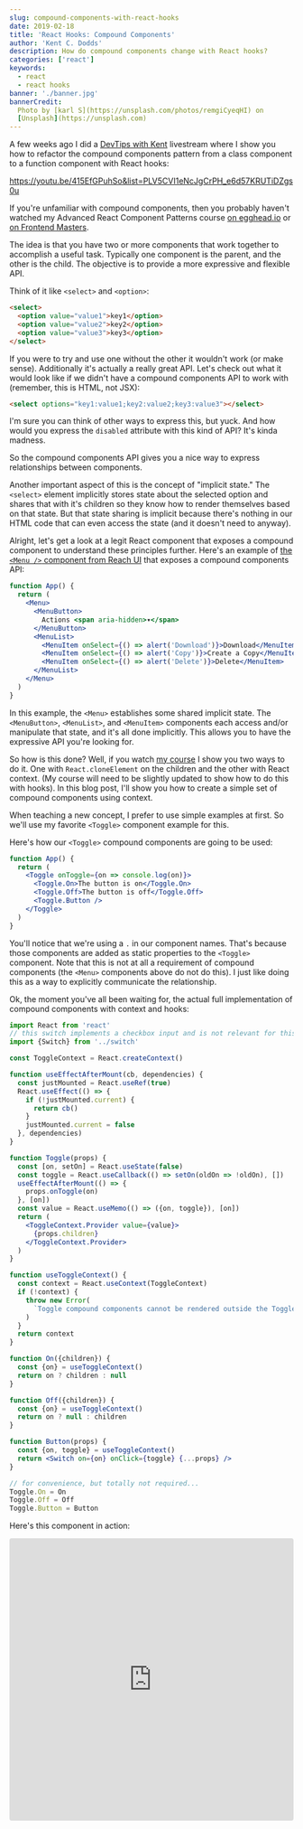 ```yaml
---
slug: compound-components-with-react-hooks
date: 2019-02-18
title: 'React Hooks: Compound Components'
author: 'Kent C. Dodds'
description: How do compound components change with React hooks?
categories: ['react']
keywords:
  - react
  - react hooks
banner: './banner.jpg'
bannerCredit:
  Photo by [karl S](https://unsplash.com/photos/remgiCyeqHI) on
  [Unsplash](https://unsplash.com)
---
```


A few weeks ago I did a [DevTips with Kent](https://kcd.im/devtips) livestream
where I show you how to refactor the compound components pattern from a class
component to a function component with React hooks:

https://youtu.be/415EfGPuhSo&list=PLV5CVI1eNcJgCrPH_e6d57KRUTiDZgs0u

If you're unfamiliar with compound components, then you probably haven't watched
my Advanced React Component Patterns course
[on egghead.io](http://kcd.im/advanced-react) or
[on Frontend Masters](https://frontendmasters.com/courses/advanced-react-patterns).

The idea is that you have two or more components that work together to
accomplish a useful task. Typically one component is the parent, and the other
is the child. The objective is to provide a more expressive and flexible API.

Think of it like `<select>` and `<option>`:

```html
<select>
  <option value="value1">key1</option>
  <option value="value2">key2</option>
  <option value="value3">key3</option>
</select>
```

If you were to try and use one without the other it wouldn't work (or make
sense). Additionally it's actually a really great API. Let's check out what it
would look like if we didn't have a compound components API to work with
(remember, this is HTML, not JSX):

```html
<select options="key1:value1;key2:value2;key3:value3"></select>
```

I'm sure you can think of other ways to express this, but yuck. And how would
you express the `disabled` attribute with this kind of API? It's kinda madness.

So the compound components API gives you a nice way to express relationships
between components.

Another important aspect of this is the concept of "implicit state." The
`<select>` element implicitly stores state about the selected option and shares
that with it's children so they know how to render themselves based on that
state. But that state sharing is implicit because there's nothing in our HTML
code that can even access the state (and it doesn't need to anyway).

Alright, let's get a look at a legit React component that exposes a compound
component to understand these principles further. Here's an example of
[the `<Menu />` component from Reach UI](https://ui.reach.tech/menu-button) that
exposes a compound components API:

```jsx
function App() {
  return (
    <Menu>
      <MenuButton>
        Actions <span aria-hidden>▾</span>
      </MenuButton>
      <MenuList>
        <MenuItem onSelect={() => alert('Download')}>Download</MenuItem>
        <MenuItem onSelect={() => alert('Copy')}>Create a Copy</MenuItem>
        <MenuItem onSelect={() => alert('Delete')}>Delete</MenuItem>
      </MenuList>
    </Menu>
  )
}
```

In this example, the `<Menu>` establishes some shared implicit state. The
`<MenuButton>`, `<MenuList>`, and `<MenuItem>` components each access and/or
manipulate that state, and it's all done implicitly. This allows you to have the
expressive API you're looking for.

So how is this done? Well, if you watch
[my course](https://kcd.im/advanced-react) I show you two ways to do it. One
with `React.cloneElement` on the children and the other with React context. (My
course will need to be slightly updated to show how to do this with hooks). In
this blog post, I'll show you how to create a simple set of compound components
using context.

When teaching a new concept, I prefer to use simple examples at first. So we'll
use my favorite `<Toggle>` component example for this.

Here's how our `<Toggle>` compound components are going to be used:

```jsx
function App() {
  return (
    <Toggle onToggle={on => console.log(on)}>
      <Toggle.On>The button is on</Toggle.On>
      <Toggle.Off>The button is off</Toggle.Off>
      <Toggle.Button />
    </Toggle>
  )
}
```

You'll notice that we're using a `.` in our component names. That's because
those components are added as static properties to the `<Toggle>` component.
Note that this is not at all a requirement of compound components (the `<Menu>`
components above do not do this). I just like doing this as a way to explicitly
communicate the relationship.

Ok, the moment you've all been waiting for, the actual full implementation of
compound components with context and hooks:

```jsx
import React from 'react'
// this switch implements a checkbox input and is not relevant for this example
import {Switch} from '../switch'

const ToggleContext = React.createContext()

function useEffectAfterMount(cb, dependencies) {
  const justMounted = React.useRef(true)
  React.useEffect(() => {
    if (!justMounted.current) {
      return cb()
    }
    justMounted.current = false
  }, dependencies)
}

function Toggle(props) {
  const [on, setOn] = React.useState(false)
  const toggle = React.useCallback(() => setOn(oldOn => !oldOn), [])
  useEffectAfterMount(() => {
    props.onToggle(on)
  }, [on])
  const value = React.useMemo(() => ({on, toggle}), [on])
  return (
    <ToggleContext.Provider value={value}>
      {props.children}
    </ToggleContext.Provider>
  )
}

function useToggleContext() {
  const context = React.useContext(ToggleContext)
  if (!context) {
    throw new Error(
      `Toggle compound components cannot be rendered outside the Toggle component`,
    )
  }
  return context
}

function On({children}) {
  const {on} = useToggleContext()
  return on ? children : null
}

function Off({children}) {
  const {on} = useToggleContext()
  return on ? null : children
}

function Button(props) {
  const {on, toggle} = useToggleContext()
  return <Switch on={on} onClick={toggle} {...props} />
}

// for convenience, but totally not required...
Toggle.On = On
Toggle.Off = Off
Toggle.Button = Button
```

Here's this component in action:

<iframe
  src="https://codesandbox.io/embed/9yp5p2z7yr"
  style="width:100%; height:500px; border:0; border-radius: 4px; overflow:hidden;"
  sandbox="allow-modals allow-forms allow-popups allow-scripts allow-same-origin"
/>

So the way this works is we create a context with React where we store the state
and a mechanism for updating the state. Then the `<Toggle>` component is
responsible for providing that context value to the rest of the react tree.

I'll walkthrough this implementation and explain the particulars in a future
update to my Advanced React Component Patterns course. So keep an eye out for
that!

I hope that helps you get some ideas of ways you can make your component APIs
more expressive and useful. Good luck!
